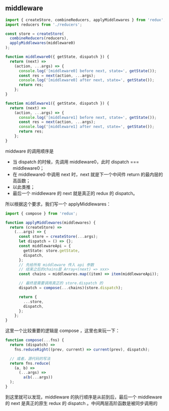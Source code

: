## middleware

```ts
import { createStore, combineReducers, applyMiddlewares } from 'redux';
import reducers from './reducers';

const store = createStore(
  combineReducers(reducers),
  applyMiddlewares(middleware0)
);

function middleware0({ getState, dispatch }) {
  return (next) =>
    (action, ...args) => {
      console.log('[middleware0] before next, state=', getState());
      const res = next(action, ...args);
      console.log('[middleware0] after next, state=', getState());
      return res;
    };
}

function middleware1({ getState, dispatch }) {
  return (next) =>
    (action, ...args) => {
      console.log('[middleware1] before next, state=', getState());
      const res = next(action, ...args);
      console.log('[middleware1] after next, state=', getState());
      return res;
    };
}
```

middware 的调用顺序是

- 当 dispatch 的时候，先调用 middleware0，此时 dispatch === middleware0；
- 在 middleware0 中调用 next 时，next 就是下一个中间件 return 的最内层的高函数；
- 以此类推；
- 最后一个 middleware 的 next 就是真正的 redux 的 dispatch。

所以根据这个要求，我们写一个 applyMiddlewares：

```ts
import { compose } from 'redux';

function applyMiddlewares(middlewares) {
  return (createStore) =>
    (...args) => {
      const store = createStore(...args);
      let dispatch = () => {};
      const middlewareApi = {
        getState: store.getState,
        dispatch,
      };
      // 先给所有 middleware 传入 api 参数
      // 结束之后的chains是 Array<(next) => xxx>
      const chains = middlewares.map((item) => item(middlewareApi));

      // 最终是需要调用真正的 store.dispatch 的
      dispatch = compose(...chains)(store.dispatch);

      return {
        ...store,
        dispatch,
      };
    };
}
```

这里一个比较重要的逻辑是 compose ，这里也来玩一下：

```ts
function compose(...fns) {
  return (dispatch) =>
    fns.reduceRight((prev, current) => current(prev), dispatch);

  // 或者，源代码的写法
  return fns.reduce(
    (a, b) =>
      (...args) =>
        a(b(...args))
  );
}
```

到这里就可以发现，middleware 的执行顺序是从前到后，最后一个 middleware 的 next 是真正的原生 redux 的 dispatch 。中间两层高阶函数是被同步调用的
